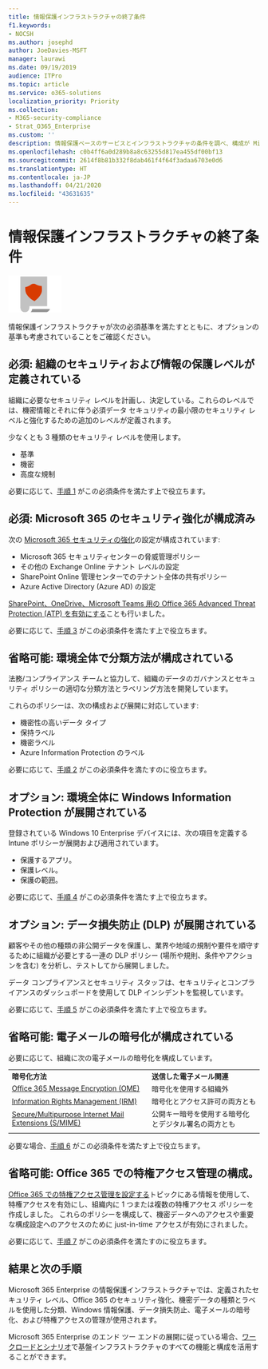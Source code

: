 ```yaml
---
title: 情報保護インフラストラクチャの終了条件
f1.keywords:
- NOCSH
ms.author: josephd
author: JoeDavies-MSFT
manager: laurawi
ms.date: 09/19/2019
audience: ITPro
ms.topic: article
ms.service: o365-solutions
localization_priority: Priority
ms.collection:
- M365-security-compliance
- Strat_O365_Enterprise
ms.custom: ''
description: 情報保護ベースのサービスとインフラストラクチャの条件を調べ、構成が Microsoft 365 Enterprise の要件を満たしていることを確認します。
ms.openlocfilehash: c0b4ff6a0d289b8a8c63255d817ea455df00bf13
ms.sourcegitcommit: 2614f8b81b332f8dab461f4f64f3adaa6703e0d6
ms.translationtype: HT
ms.contentlocale: ja-JP
ms.lasthandoff: 04/21/2020
ms.locfileid: "43631635"
---
```

# <a name="information-protection-infrastructure-exit-criteria"></a>情報保護インフラストラクチャの終了条件

![フェーズ 6: 情報保護](../media/deploy-foundation-infrastructure/infoprotection_icon-small.png)

情報保護インフラストラクチャが次の必須基準を満たすとともに、オプションの基準も考慮されていることをご確認ください。

<a name="crit-infoprotect-step1"></a>
## <a name="required-security-and-information-protection-levels-for-your-organization-are-defined"></a>必須: 組織のセキュリティおよび情報の保護レベルが定義されている

組織に必要なセキュリティ レベルを計画し、決定している。これらのレベルでは、機密情報とそれに伴う必須データ セキュリティの最小限のセキュリティ レベルと強化するための追加のレベルが定義されます。

少なくとも 3 種類のセキュリティ レベルを使用します。

- 基準
- 機密
- 高度な規制

必要に応じて、[手順 1](infoprotect-define-sec-infoprotect-levels.md) がこの必須条件を満たす上で役立ちます。 

<a name="crit-infoprotect-step3"></a>
## <a name="required-increased-security-for-microsoft-365-is-configured"></a>必須: Microsoft 365 のセキュリティ強化が構成済み

次の [Microsoft 365 セキュリティの強化](https://docs.microsoft.com/office365/securitycompliance/tenant-wide-setup-for-increased-security)の設定が構成されています:

- Microsoft 365 セキュリティセンターの脅威管理ポリシー
- その他の Exchange Online テナント レベルの設定
- SharePoint Online 管理センターでのテナント全体の共有ポリシー
- Azure Active Directory (Azure AD) の設定

[SharePoint、OneDrive、Microsoft Teams 用の Office 365 Advanced Threat Protection (ATP) を有効にする](https://docs.microsoft.com/office365/securitycompliance/turn-on-atp-for-spo-odb-and-teams)ことも行いました。

必要に応じて、[手順 3](infoprotect-configure-increased-security-office-365.md) がこの必須条件を満たす上で役立ちます。 

<a name="crit-infoprotect-step2"></a>
## <a name="optional-classification-is-configured-across-your-environment"></a>省略可能: 環境全体で分類方法が構成されている

法務/コンプライアンス チームと協力して、組織のデータのガバナンスとセキュリティ ポリシーの適切な分類方法とラベリング方法を開発しています。 

これらのポリシーは、次の構成および展開に対応しています: 

- 機密性の高いデータ タイプ
- 保持ラベル
- 機密ラベル
- Azure Information Protection のラベル

必要に応じて、[手順 2](infoprotect-configure-classification.md) がこの必須条件を満たすのに役立ちます。 


<a name="crit-infoprotect-step4"></a>
## <a name="optional-windows-information-protection-is-deployed-across-your-environment"></a>オプション: 環境全体に Windows Information Protection が展開されている

登録されている Windows 10 Enterprise デバイスには、次の項目を定義する Intune ポリシーが展開および適用されています。

- 保護するアプリ。
- 保護レベル。
- 保護の範囲。

必要に応じて、[手順 4](infoprotect-deploy-windows-information-protection.md) がこの必須条件を満たす上で役立ちます。 

<a name="crit-infoprotect-step5"></a>
## <a name="optional-data-loss-prevention-dlp-is-deployed"></a>オプション: データ損失防止 (DLP) が展開されている

顧客やその他の種類の非公開データを保護し、業界や地域の規制や要件を順守するために組織が必要とする一連の DLP ポリシー (場所や規則、条件やアクションを含む) を分析し、テストしてから展開しました。

データ コンプライアンスとセキュリティ スタッフは、セキュリティとコンプライアンスのダッシュボードを使用して DLP インシデントを監視しています。

必要に応じて、[手順 5](infoprotect-data-loss-prevention.md) がこの必須条件を満たす上で役立ちます。 

<a name="crit-infoprotect-step6"></a>
## <a name="optional-email-encryption-is-configured"></a>省略可能: 電子メールの暗号化が構成されている

必要に応じて、組織に次の電子メールの暗号化を構成しています。

|||
|:-------|:-----|
| **暗号化方法** | **送信した電子メール関連** |
| [Office 365 Message Encryption (OME)](https://docs.microsoft.com/Office365/SecurityCompliance/ome)  | 暗号化を使用する組織外 |
| [Information Rights Management (IRM)](https://docs.microsoft.com/office365/SecurityCompliance/information-rights-management-in-exchange-online) | 暗号化とアクセス許可の両方とも |
| [Secure/Multipurpose Internet Mail Extensions (S/MIME)](https://docs.microsoft.com/Exchange/policy-and-compliance/smime) | 公開キー暗号を使用する暗号化とデジタル署名の両方とも |
|||

必要な場合、[手順 6](infoprotect-email-encryption.md) がこの必須条件を満たす上で役立ちます。

<a name="crit-infoprotect-step7"></a>
## <a name="optional-configure-privileged-access-management-in-office-365"></a>省略可能: Office 365 での特権アクセス管理の構成。

[Office 365 での特権アクセス管理を設定する](https://docs.microsoft.com/office365/securitycompliance/privileged-access-management-configuration)トピックにある情報を使用して、特権アクセスを有効にし、組織内に 1 つまたは複数の特権アクセス ポリシーを作成しました。 これらのポリシーを構成して、機密データへのアクセスや重要な構成設定へのアクセスのために just-in-time アクセスが有効にされました。

必要に応じて、[手順 7](infoprotect-configure-privileged-access-management.md) がこの必須条件を満たすのに役立ちます。 

## <a name="results-and-next-steps"></a>結果と次の手順

Microsoft 365 Enterprise の情報保護インフラストラクチャでは、定義されたセキュリティ レベル、Office 365 のセキュリティ強化、機密データの種類とラベルを使用した分類、Windows 情報保護、データ損失防止、電子メールの暗号化、および特権アクセスの管理が使用されます。

Microsoft 365 Enterprise のエンド ツー エンドの展開に従っている場合、[ワークロードとシナリオ](deploy-workloads.md)で基盤インフラストラクチャのすべての機能と構成を活用することができます。
